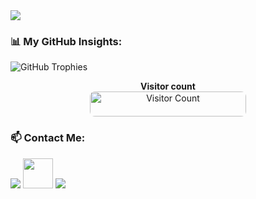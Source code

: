 

 
  <img src="https://skillicons.dev/icons?i=php,laravel,js,html,css,git,github,docker,nginx,mysql,postgresql" />



### 📊 My GitHub Insights:  

![GitHub Trophies](https://github-profile-trophy.vercel.app/?username=laraveldev&theme=radical)



<p align="center"> 
  <b>Visitor count</b> <br>
  <img src="https://profile-counter.glitch.me/laraveldev/count.svg" alt="Visitor Count" width="250" height="40" style="border-radius: 8px;"/>
</p>

### 📫 Contact Me:  

  <a href="mailto:elnurbek.pubgmobile@gmail.com"><img src="https://skillicons.dev/icons?i=gmail" /></a>
  <a href="https://t.me/Elnurbek"><img src="https://upload.wikimedia.org/wikipedia/commons/8/82/Telegram_logo.svg" width="48" height="48"/></a>
  <a href="https://www.instagram.com/elnurbek_025"><img src="https://skillicons.dev/icons?i=instagram" /></a>
